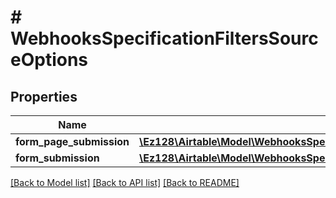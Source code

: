 # # WebhooksSpecificationFiltersSourceOptions

## Properties

Name | Type | Description | Notes
------------ | ------------- | ------------- | -------------
**form_page_submission** | [**\Ez128\Airtable\Model\WebhooksSpecificationFiltersSourceOptionsFormPageSubmission**](WebhooksSpecificationFiltersSourceOptionsFormPageSubmission.md) |  | [optional]
**form_submission** | [**\Ez128\Airtable\Model\WebhooksSpecificationFiltersSourceOptionsFormSubmission**](WebhooksSpecificationFiltersSourceOptionsFormSubmission.md) |  | [optional]

[[Back to Model list]](../../README.md#models) [[Back to API list]](../../README.md#endpoints) [[Back to README]](../../README.md)
